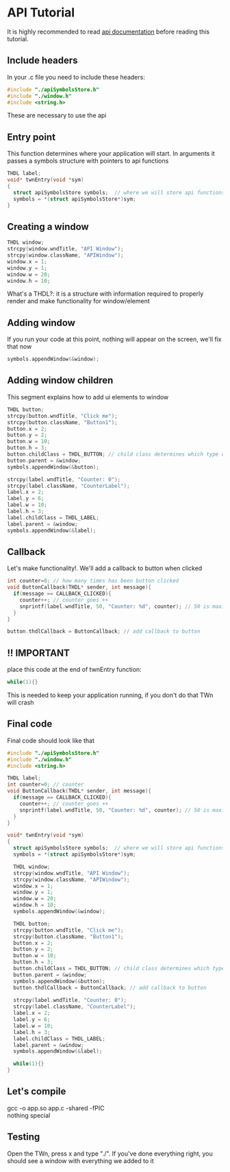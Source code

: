 # API Tutorial
It is highly recommended to read [api documentation](APIDOCS.md) before reading this tutorial.
## Include headers
In your .c file you need to include these headers:
```c
#include "./apiSymbolsStore.h"
#include "./window.h"
#include <string.h>
```
These are necessary to use the api
## Entry point
This function determines where your application will start. In arguments it passes a symbols structure with pointers to api functions
```c
THDL label;
void* twnEntry(void *sym)
{
  struct apiSymbolsStore symbols;  // where we will store api functions
  symbols = *(struct apiSymbolsStore*)sym;
}
```
## Creating a window
```c
THDL window;
strcpy(window.wndTitle, "API Window");
strcpy(window.className, "APIWindow");
window.x = 1;
window.y = 1;
window.w = 20;
window.h = 10;
```
What's a THDL?: it is a structure with information required to properly render and make functionality for window/element<br>
## Adding window
If you run your code at this point, nothing will appear on the screen, we'll fix that now
```c
symbols.appendWindow(&window);
```
## Adding window children
This segment explains how to add ui elements to window
```c
THDL button;
strcpy(button.wndTitle, "Click me");
strcpy(button.className, "Button1");
button.x = 2;
button.y = 2;
button.w = 10;
button.h = 3;
button.childClass = THDL_BUTTON; // child class determines which type of element it is
button.parent = &window;
symbols.appendWindow(&button);

strcpy(label.wndTitle, "Counter: 0");
strcpy(label.className, "CounterLabel");
label.x = 2;
label.y = 6;
label.w = 10;
label.h = 3;
label.childClass = THDL_LABEL;
label.parent = &window;
symbols.appendWindow(&label);
```
## Callback
Let's make functionality!. We'll add a callback to button when clicked
```c
int counter=0; // how many times has been button clicked
void ButtonCallback(THDL* sender, int message){
  if(message == CALLBACK_CLICKED){
    counter++; // counter goes ++
    snprintf(label.wndTitle, 50, "Counter: %d", counter); // 50 is maximum length for wndTitle and className
  }
}

button.thdlCallback = ButtonCallback; // add callback to button
```

## !! IMPORTANT
place this code at the end of twnEntry function:
```c
while(1){}
```
This is needed to keep your application running, if you don't do that TWn will crash
## Final code
Final code should look like that
```c
#include "./apiSymbolsStore.h"
#include "./window.h"
#include <string.h>

THDL label;
int counter=0; // counter
void ButtonCallback(THDL* sender, int message){
  if(message == CALLBACK_CLICKED){
    counter++; // counter goes ++
    snprintf(label.wndTitle, 50, "Counter: %d", counter); // 50 is maximum length for wndTitle and className
  }
}

void* twnEntry(void *sym)
{
  struct apiSymbolsStore symbols;  // where we will store api functions
  symbols = *(struct apiSymbolsStore*)sym;

  THDL window;
  strcpy(window.wndTitle, "API Window");
  strcpy(window.className, "APIWindow");
  window.x = 1;
  window.y = 1;
  window.w = 20;
  window.h = 10;
  symbols.appendWindow(&window);

  THDL button;
  strcpy(button.wndTitle, "Click me");
  strcpy(button.className, "Button1");
  button.x = 2;
  button.y = 2;
  button.w = 10;
  button.h = 3;
  button.childClass = THDL_BUTTON; // child class determines which type of element it is
  button.parent = &window;
  symbols.appendWindow(&button);
  button.thdlCallback = ButtonCallback; // add callback to button
  
  strcpy(label.wndTitle, "Counter: 0");
  strcpy(label.className, "CounterLabel");
  label.x = 2;
  label.y = 6;
  label.w = 10;
  label.h = 3;
  label.childClass = THDL_LABEL;
  label.parent = &window;
  symbols.appendWindow(&label);

  while(1){}
}
```

## Let's compile
gcc -o app.so app.c -shared -fPIC<br>
nothing special
## Testing
Open the TWn, press x and type "./<yourcompiledappname>". If you've done everything right, you should see a window with everything we added to it
